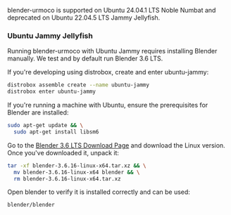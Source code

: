 blender-urmoco is supported on Ubuntu 24.04.1 LTS Noble Numbat and deprecated 
on Ubuntu 22.04.5 LTS Jammy Jellyfish.

### Ubuntu Jammy Jellyfish

Running blender-urmoco with Ubuntu Jammy requires installing Blender manually.
We test and by default run Blender 3.6 LTS.

If you're developing using distrobox, create and enter ubuntu-jammy:
```bash
distrobox assemble create --name ubuntu-jammy
distrobox enter ubuntu-jammy
```

If you're running a machine with Ubuntu, ensure the prerequisites for Blender are installed:
```bash
sudo apt-get update && \
  sudo apt-get install libsm6
```

Go to the [Blender 3.6 LTS Download Page](https://www.blender.org/download/lts/3-6/)
and download the Linux version. 
Once you've downloaded it, unpack it:
```bash
tar -xf blender-3.6.16-linux-x64.tar.xz && \
  mv blender-3.6.16-linux-x64 blender && \
  rm blender-3.6.16-linux-x64.tar.xz
```

Open blender to verify it is installed correctly and can be used:
```bash
blender/blender
```


